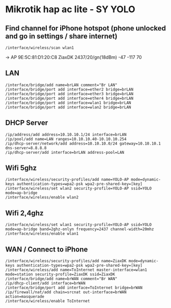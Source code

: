 # Mikrotik hap ac lite - SY YOLO

## Find channel for iPhone hotspot (phone unlocked and go in settings / share internet)
```
/interface/wireless/scan wlan1
```
-> AP 9E:5C:81:D1:20:C8  ZiaxDK               2437/20/gn(18dBm)     -47  -117   70

## LAN
```
/interface/bridge/add name=brLAN comment="Br LAN"
/interface/bridge/port add interface=ether2 bridge=brLAN
/interface/bridge/port add interface=ether3 bridge=brLAN
/interface/bridge/port add interface=ether4 bridge=brLAN
/interface/bridge/port add interface=wlan1 bridge=brLAN
/interface/bridge/port add interface=wlan2 bridge=brLAN
```

## DHCP Server
```
/ip/address/add address=10.10.10.1/24 interface=brLAN 
/ip/pool/add name=LAN ranges=10.10.10.40-10.10.10.254
/ip/dhcp-server/network/add address=10.10.10.0/24 gateway=10.10.10.1 dns-server=8.8.8.8
/ip/dhcp-server/add interface=brLAN address-pool=LAN
```


## Wifi 5ghz
```
/interface/wireless/security-profiles/add name=YOLO-AP mode=dynamic-keys authentication-types=wpa2-psk wpa2-pre-shared-key=[key]
/interface/wireless/set wlan2 security-profile=YOLO-AP ssid=YOLO mode=ap-bridge
/interface/wireless/enable wlan2
```

## Wifi 2,4ghz
```
/interface/wireless/set wlan1 security-profile=YOLO-AP ssid=YOLO mode=ap-bridge band=2ghz-onlyn frequency=2437 channel-width=20mhz
/interface/wireless/enable wlan1
```

## WAN / Connect to iPhone
```
/interface/wireless/security-profiles/add name=ZiaxDK mode=dynamic-keys authentication-types=wpa2-psk wpa2-pre-shared-key=[key]
/interface/wireless/add name=ToInternet master-interface=wlan1 mode=station security-profile=ZiaxDK ssid=ZiaxDK
/interface/bridge/add name=brWAN comment="Br WAN"
/ip/dhcp-client/add interface=brWAN
/interface/bridge/port add interface=ToInternet bridge=brWAN
/ip/firewall/nat/add chain=srcnat out-interface=brWAN action=masquerade
/interface/wireless/enable ToInternet
```
